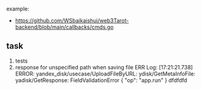 example:
- https://github.com/WSbaikaishui/web3Tarot-backend/blob/main/callbacks/cmds.go
## task
1. tests
2.  response for unspecified path when saving file
ERR Log: [17:21:21.738] ERROR: yandex_disk/usecase/UploadFileByURL: ydisk/GetMetaInfoFile: yadisk/GetResponse: FieldValidationError {
  "op": "app.run"
}
dfdfdfd